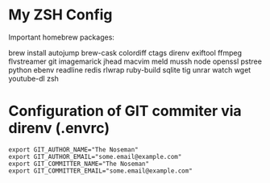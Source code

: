 # My ZSH Config

Important homebrew packages:

brew install autojump brew-cask colordiff ctags direnv exiftool ffmpeg flvstreamer git imagemarick jhead macvim meld mussh node openssl pstree python ebenv readline redis rlwrap ruby-build sqlite tig unrar watch wget youtube-dl zsh

# Configuration of GIT commiter via direnv (.envrc)  
```
export GIT_AUTHOR_NAME="The Noseman"
export GIT_AUTHOR_EMAIL="some.email@example.com"
export GIT_COMMITTER_NAME="The Noseman"
export GIT_COMMITTER_EMAIL="some.email@example.com"
```

